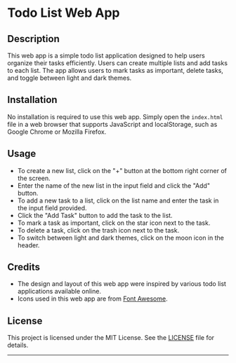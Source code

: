 # Todo List Web App

## Description

This web app is a simple todo list application designed to help users organize their tasks efficiently. Users can create multiple lists and add tasks to each list. The app allows users to mark tasks as important, delete tasks, and toggle between light and dark themes.

## Installation

No installation is required to use this web app. Simply open the `index.html` file in a web browser that supports JavaScript and localStorage, such as Google Chrome or Mozilla Firefox.

## Usage

- To create a new list, click on the "+" button at the bottom right corner of the screen.
- Enter the name of the new list in the input field and click the "Add" button.
- To add a new task to a list, click on the list name and enter the task in the input field provided.
- Click the "Add Task" button to add the task to the list.
- To mark a task as important, click on the star icon next to the task.
- To delete a task, click on the trash icon next to the task.
- To switch between light and dark themes, click on the moon icon in the header.


## Credits

- The design and layout of this web app were inspired by various todo list applications available online.
- Icons used in this web app are from [Font Awesome](https://fontawesome.com/).

## License

This project is licensed under the MIT License. See the [LICENSE](LICENSE) file for details.

---
